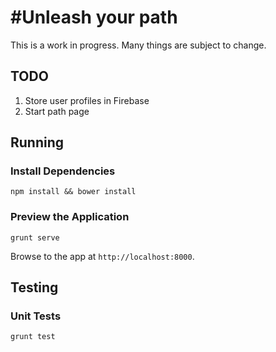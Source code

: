 # #Unleash your path

This is a work in progress. Many things are subject to change.

## TODO

1. Store user profiles in Firebase
2. Start path page

## Running

### Install Dependencies

```
npm install && bower install
```

### Preview the Application

```
grunt serve
```

Browse to the app at `http://localhost:8000`.


## Testing

### Unit Tests

```
grunt test
```
